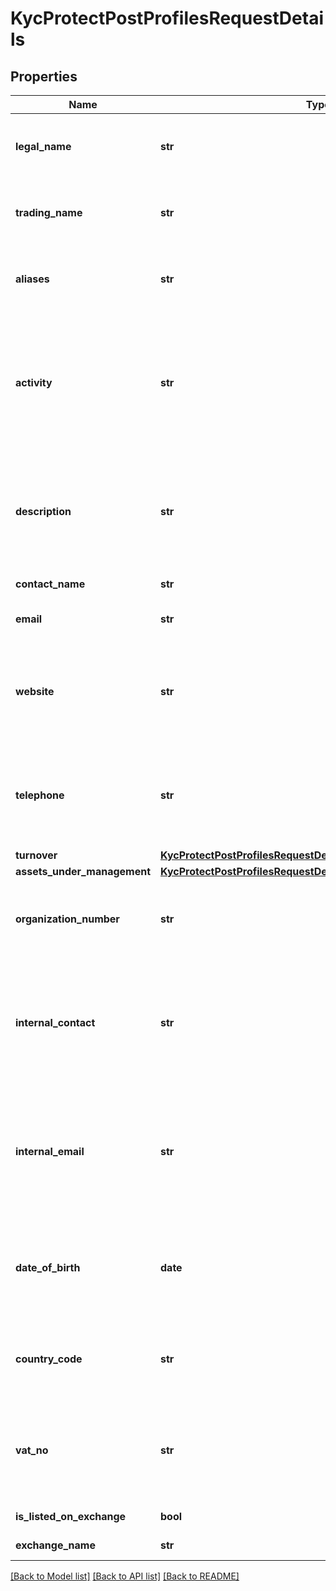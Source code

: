 # KycProtectPostProfilesRequestDetails

## Properties
Name | Type | Description | Notes
------------ | ------------- | ------------- | -------------
**legal_name** | **str** | Name of the Business or Individual&lt;br&gt; Maximum length is 150 characters | 
**trading_name** | **str** | Valid for profile type - SoleTrader&lt;br&gt; Maximum length is 150 characters | [optional] 
**aliases** | **str** | Name of any Aliases&lt;br&gt; Maximum length of each alias is 150 characters | [optional] 
**activity** | **str** | Activity of the Business e.g. NAIC S/SIC Codes&lt;br&gt; Valid for profile types - Trust, Company, Partnership, OtherEntity and PLC&lt;br&gt; Maximum length of activity is 150 characters | [optional] 
**description** | **str** | Description of the business/individual entity&lt;br&gt; Valid for the profile types Trust, Company, Partnership, OtherEntity and PLC | [optional] 
**contact_name** | **str** | Contact person at the organisation. | [optional] 
**email** | **str** | Contact email address of the entity | [optional] 
**website** | **str** | Website address of the entity&lt;br&gt; Valid for the profile types Trust, Company, Partnership, OtherEntity and PLC | [optional] 
**telephone** | **str** | Telephone number of the entity.&lt;br&gt; Valid for the profile types Trust, Company, Partnership, OtherEntity and PLC | [optional] 
**turnover** | [**KycProtectPostProfilesRequestDetailsTurnover**](KycProtectPostProfilesRequestDetailsTurnover.md) |  | [optional] 
**assets_under_management** | [**KycProtectPostProfilesRequestDetailsAssetsUnderManagement**](KycProtectPostProfilesRequestDetailsAssetsUnderManagement.md) |  | [optional] 
**organization_number** | **str** | Property valid for profile type - Trust, Company, Partnership, OtherEntity and PLC | [optional] 
**internal_contact** | **str** | Internal contact name to contact regarding this profile,&lt;br&gt; Property valid for profile type - Trust, Company, Partnership, OtherEntity and PLC. | [optional] 
**internal_email** | **str** | Internal email address to contact regarding this profile.&lt;br&gt; Property valid for profile type - Trust, Company, Partnership, OtherEntity and PLC | [optional] 
**date_of_birth** | **date** | Date YYYY-MM-DD or YYYY format. Must be after 1900 and not in the future&lt;br&gt; Valid for the profile types Individual and SoleTrader | [optional] 
**country_code** | **str** | Two-letter country code ISO-3166-2.&lt;br&gt; Valid for the profile types Individual and SoleTrader | [optional] 
**vat_no** | **str** | Tax Identification Number of the business&lt;br&gt; Valid for the profile types Company, Partnership, OtherEntity and PLC | [optional] 
**is_listed_on_exchange** | **bool** | Property valid for profile type PLC | [optional] 
**exchange_name** | **str** | Property valid for profile type PLC | [optional] 

[[Back to Model list]](../README.md#documentation-for-models) [[Back to API list]](../README.md#documentation-for-api-endpoints) [[Back to README]](../README.md)

